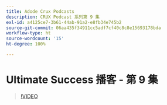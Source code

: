 ```yaml
---
title: Adode Crux Podcasts
description: CRUX Podcast 系列第 9 集
exl-id: a4125ce7-3b61-44ab-91a2-e8fb34e745b2
source-git-commit: 06aa435f34911cc5adf7cf40c8c8e15693178bda
workflow-type: ht
source-wordcount: '15'
ht-degree: 100%

---
```


# Ultimate Success 播客 - 第 9 集

>[!VIDEO](https://video.tv.adobe.com/v/3429770?quality=12learn=on)
